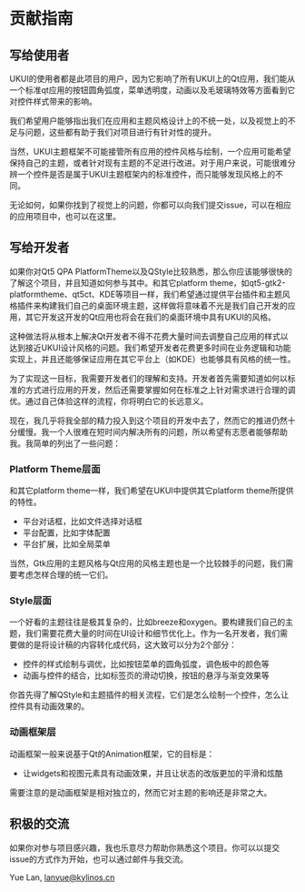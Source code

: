 # 贡献指南

## 写给使用者

UKUI的使用者都是此项目的用户，因为它影响了所有UKUI上的Qt应用，我们能从一个标准qt应用的按钮圆角弧度，菜单透明度，动画以及毛玻璃特效等方面看到它对控件样式带来的影响。

我们希望用户能够指出我们在应用和主题风格设计上的不统一处，以及视觉上的不足与问题，这些都有助于我们对项目进行有针对性的提升。

当然，UKUI主题框架不可能接管所有应用的控件风格与绘制，一个应用可能希望保持自己的主题，或者针对现有主题的不足进行改进。对于用户来说，可能很难分辨一个控件是否是属于UKUI主题框架内的标准控件，而只能够发现风格上的不同。

无论如何，如果你找到了视觉上的问题，你都可以向我们提交issue，可以在相应的应用项目中，也可以在这里。

## 写给开发者

如果你对Qt5 QPA PlatformTheme以及QStyle比较熟悉，那么你应该能够很快的了解这个项目，并且知道如何参与其中。和其它platform theme，如qt5-gtk2-platformtheme、qt5ct、KDE等项目一样，我们希望通过提供平台插件和主题风格插件来构建我们自己的桌面环境主题，这样做将意味着不光是我们自己开发的应用，其它开发这开发的Qt应用也将会在我们的桌面环境中具有UKUI的风格。

这种做法将从根本上解决Qt开发者不得不花费大量时间去调整自己应用的样式以达到接近UKUI设计风格的问题。我们希望开发者花费更多时间在业务逻辑和功能实现上，并且还能够保证应用在其它平台上（如KDE）也能够具有风格的统一性。

为了实现这一目标，我需要开发者们的理解和支持。开发者首先需要知道如何以标准的方式进行应用的开发，然后还需要掌握如何在标准之上针对需求进行合理的调优。通过自己体验这样的流程，你将明白它的长远意义。

现在，我几乎将我全部的精力投入到这个项目的开发中去了，然而它的推进仍然十分缓慢。我一个人很难在短时间内解决所有的问题，所以希望有志愿者能够帮助我。我简单的列出了一些问题：

### Platform Theme层面
和其它platform theme一样，我们希望在UKUI中提供其它platform theme所提供的特性。

- 平台对话框，比如文件选择对话框
- 平台配置，比如字体配置
- 平台扩展，比如全局菜单

当然，Gtk应用的主题风格与Qt应用的风格主题也是一个比较棘手的问题，我们需要考虑怎样合理的统一它们。

### Style层面
一个好看的主题往往是极其复杂的，比如breeze和oxygen。要构建我们自己的主题，我们需要花费大量的时间在UI设计和细节优化上。作为一名开发者，我们需要做的是将设计稿的内容转化成代码，这大致可以分为2个部分：

- 控件的样式绘制与调优，比如按钮菜单的圆角弧度，调色板中的颜色等
- 动画与控件的结合，比如标签页的滑动切换，按钮的悬浮与渐变效果等

你首先得了解QStyle和主题插件的相关流程，它们是怎么绘制一个控件，怎么让控件具有动画效果的。

### 动画框架层
动画框架一般来说基于Qt的Animation框架，它的目标是：

- 让widgets和视图元素具有动画效果，并且让状态的改版更加的平滑和炫酷

需要注意的是动画框架是相对独立的，然而它对主题的影响还是非常之大。

## 积极的交流

如果你对参与项目感兴趣，我也乐意尽力帮助你熟悉这个项目。你可以以提交issue的方式作为开始，也可以通过邮件与我交流。

Yue Lan, <lanyue@kylinos.cn>